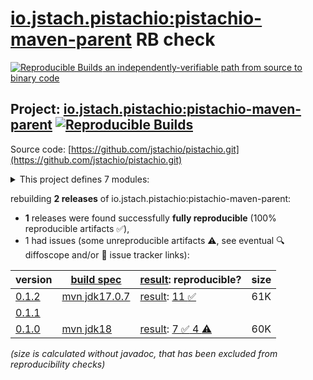 [io.jstach.pistachio:pistachio-maven-parent](https://central.sonatype.com/artifact/io.jstach.pistachio/pistachio-maven-parent/versions) RB check
=======

[![Reproducible Builds](https://reproducible-builds.org/images/logos/rb.svg) an independently-verifiable path from source to binary code](https://reproducible-builds.org/)

## Project: [io.jstach.pistachio:pistachio-maven-parent](https://central.sonatype.com/artifact/io.jstach.pistachio/pistachio-maven-parent/versions) [![Reproducible Builds](https://img.shields.io/endpoint?url=https://raw.githubusercontent.com/jvm-repo-rebuild/reproducible-central/master/content/io/jstach/pistachio/pistachio-maven-parent/badge.json)](https://github.com/jvm-repo-rebuild/reproducible-central/blob/master/content/io/jstach/pistachio/pistachio-maven-parent/README.md)

Source code: [https://github.com/jstachio/pistachio.git](https://github.com/jstachio/pistachio.git)

<details><summary>This project defines 7 modules:</summary>

* [io.jstach.pistachio:pistachio-maven-parent](https://central.sonatype.com/artifact/io.jstach.pistachio/pistachio-maven-parent/overview)
* [io.jstach.pistachio:pistachio-prism](https://central.sonatype.com/artifact/io.jstach.pistachio/pistachio-prism/overview)
* [io.jstach.pistachio:pistachio-prism-apt](https://central.sonatype.com/artifact/io.jstach.pistachio/pistachio-prism-apt/overview)
* [io.jstach.pistachio:pistachio-prism-parent](https://central.sonatype.com/artifact/io.jstach.pistachio/pistachio-prism-parent/overview)
* [io.jstach.pistachio:pistachio-svc](https://central.sonatype.com/artifact/io.jstach.pistachio/pistachio-svc/overview)
* [io.jstach.pistachio:pistachio-svc-apt](https://central.sonatype.com/artifact/io.jstach.pistachio/pistachio-svc-apt/overview)
* [io.jstach.pistachio:pistachio-svc-parent](https://central.sonatype.com/artifact/io.jstach.pistachio/pistachio-svc-parent/overview)
</details>

rebuilding **2 releases** of io.jstach.pistachio:pistachio-maven-parent:
- **1** releases were found successfully **fully reproducible** (100% reproducible artifacts :white_check_mark:),
- 1 had issues (some unreproducible artifacts :warning:, see eventual :mag: diffoscope and/or :memo: issue tracker links):

| version | [build spec](/BUILDSPEC.md) | [result](https://reproducible-builds.org/docs/jvm/): reproducible? | size |
| -- | --------- | ------ | -- |
| [0.1.2](https://central.sonatype.com/artifact/io.jstach.pistachio/pistachio-maven-parent/0.1.2/pom) | [mvn jdk17.0.7](pistachio-maven-parent-0.1.2.buildspec) | [result](pistachio-maven-parent-0.1.2.buildinfo): [11 :white_check_mark: ](pistachio-maven-parent-0.1.2.buildcompare) | 61K |
| [0.1.1](https://central.sonatype.com/artifact/io.jstach.pistachio/pistachio-maven-parent/0.1.1/pom) | | | |
| [0.1.0](https://central.sonatype.com/artifact/io.jstach.pistachio/pistachio-maven-parent/0.1.0/pom) | [mvn jdk18](pistachio-maven-parent-0.1.0.buildspec) | [result](pistachio-maven-parent-0.1.0.buildinfo): [7 :white_check_mark:  4 :warning:](pistachio-maven-parent-0.1.0.buildcompare) | 60K |

<i>(size is calculated without javadoc, that has been excluded from reproducibility checks)</i>
